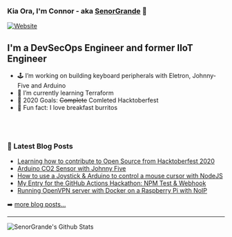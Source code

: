 ### Kia Ora, I'm Connor - aka [SenorGrande][website] 👋

[![Website](https://img.shields.io/website?label=senorgrande.github.io&style=for-the-badge&url=https%3A%2F%2Fsenorgrande.github.io)](https://senorgrande.github.io)

## I'm a DevSecOps Engineer and former IIoT Engineer

- 🕹️ I’m working on building keyboard peripherals with Eletron, Johnny-Five and Arduino
- 🔭 I’m currently learning Terraform
- 🥅 2020 Goals: ~~Complete~~ Comleted Hacktoberfest
- 🌯 Fun fact: I love breakfast burritos

<br />
<br />

### 📕 Latest Blog Posts

<!-- BLOG-POST-LIST:START -->
- [Learning how to contribute to Open Source from Hacktoberfest 2020](https://medium.com/@connor-hewett/learning-how-to-contribute-to-open-source-from-hacktoberfest-2020-38cb3beeb47a?source=rss-1b88832fa9b8------2)
- [Arduino CO2 Sensor with Johnny Five](https://medium.com/@connor-hewett/arduino-co2-sensor-with-johnny-five-94993a3dfd2f?source=rss-1b88832fa9b8------2)
- [️How to use a Joystick & Arduino to control a mouse cursor with NodeJS](https://medium.com/@connor-hewett/%EF%B8%8Fhow-to-use-a-joystick-arduino-to-control-a-mouse-cursor-with-nodejs-c3b19be17764?source=rss-1b88832fa9b8------2)
- [My Entry for the GitHub Actions Hackathon: NPM Test & Webhook](https://medium.com/@connor-hewett/my-entry-for-the-github-actions-hackathon-npm-test-webhook-5c50516af3b9?source=rss-1b88832fa9b8------2)
- [Running OpenVPN server with Docker on a Raspberry Pi with NoIP](https://medium.com/@connor-hewett/running-openvpn-server-with-docker-on-a-raspberry-pi-with-noip-39459dd9b625?source=rss-1b88832fa9b8------2)
<!-- BLOG-POST-LIST:END -->

➡️ [more blog posts...](https://medium.com/@hewett.j.connor)

---

<img align="left" alt="SenorGrande's Github Stats" src="https://github-readme-stats.codestackr.vercel.app/api?username=SenorGrande&show_icons=true&hide_border=true" />


[website]: https://senorgrande.github.io
